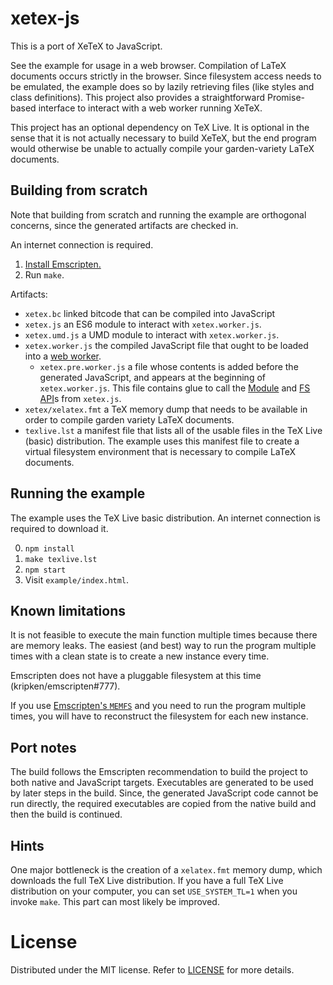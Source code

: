 # xetex-js

This is a port of XeTeX to JavaScript.

See the example for usage in a web browser. Compilation of LaTeX documents
occurs strictly in the browser. Since filesystem access needs to be emulated,
the example does so by lazily retrieving files (like styles and class
definitions). This project also provides a straightforward Promise-based
interface to interact with a web worker running XeTeX.

This project has an optional dependency on TeX Live. It is optional in the sense
that it is not actually necessary to build XeTeX, but the end program would
otherwise be unable to actually compile your garden-variety LaTeX documents.


## Building from scratch

Note that building from scratch and running the example are orthogonal concerns,
since the generated artifacts are checked in.

An internet connection is required.

1.  [Install Emscripten.](https://kripken.github.io/emscripten-site/)
2.  Run `make`.

Artifacts:

*   `xetex.bc` linked bitcode that can be compiled into JavaScript
*   `xetex.js` an ES6 module to interact with `xetex.worker.js`.
*   `xetex.umd.js` a UMD module to interact with `xetex.worker.js`.
*   `xetex.worker.js` the compiled JavaScript file that ought to be loaded into
    a
    [web worker](https://developer.mozilla.org/en-US/docs/Web/API/Web_Workers_API).
    *   `xetex.pre.worker.js` a file whose contents is added before the
         generated JavaScript, and appears at the beginning of
         `xetex.worker.js`. This file contains glue to call the
         [Module](https://kripken.github.io/emscripten-site/docs/api_reference/module.html)
         and
         [FS API](https://kripken.github.io/emscripten-site/docs/api_reference/Filesystem-API.html)s
         from `xetex.js`.
*   `xetex/xelatex.fmt` a TeX memory dump that needs to be available in order to
    compile garden variety LaTeX documents.
*   `texlive.lst` a manifest file that lists all of the usable files in the TeX
    Live (basic) distribution. The example uses this manifest file to create a
    virtual filesystem environment that is necessary to compile LaTeX documents.


## Running the example

The example uses the TeX Live basic distribution. An internet connection is
required to download it.

0.  `npm install`
1.  `make texlive.lst`
2.   `npm start`
3.   Visit `example/index.html`.


## Known limitations

It is not feasible to execute the main function multiple times because there are
memory leaks. The easiest (and best) way to run the program multiple times with
a clean state is to create a new instance every time.

Emscripten does not have a pluggable filesystem at this time
(kripken/emscripten#777).

If you use
[Emscripten's `MEMFS`](https://kripken.github.io/emscripten-site/docs/api_reference/Filesystem-API.html#memfs)
and you need to run the program multiple times, you will have to reconstruct the
filesystem for each new instance.


## Port notes

The build follows the Emscripten recommendation to build the project to both
native and JavaScript targets. Executables are generated to be used by later
steps in the build. Since, the generated JavaScript code cannot be run directly,
the required executables are copied from the native build and then the build is
continued.


## Hints

One major bottleneck is the creation of a `xelatex.fmt` memory dump, which
downloads the full TeX Live distribution. If you have a full TeX Live
distribution on your computer, you can set `USE_SYSTEM_TL=1` when you invoke
`make`. This part can most likely be improved.



# License

Distributed under the MIT license. Refer to [LICENSE](LICENSE) for more details.
